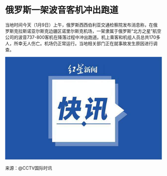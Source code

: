 # 俄罗斯一架波音客机冲出跑道

当地时间今天（1月9日）上午，俄罗斯西西伯利亚交通检察院发布消息称，在俄罗斯克拉斯诺亚尔斯克边疆区诺里尔斯克机场，一架隶属于俄罗斯“北方之星”航空公司的波音737-800客机在降落过程中冲出跑道。机上乘客和机组人员总共170多人，所幸无人伤亡。机场仍正常运行。当地相关部门正在就事故发生原因进行调查。

![3c146143ae93d6d2c4d2570c1e85e48e.jpg](https://raw.githubusercontent.com/qqhsx/qqnews_image/main/2024/01/09/俄罗斯一架波音客机冲出跑道/3c146143ae93d6d2c4d2570c1e85e48e.jpg)

来源：@CCTV国际时讯

